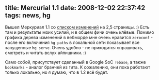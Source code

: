 title: Mercurial 1.1
date: 2008-12-02 22:37:42
tags: news, hg
----


Вышел Меркуриал 1.1 со [списком изменений][1] на 2,5 страницы. :) Есть там и результаты моих усилий, и в общем фичи очень клёвые. Помимо графика дерева изменений в вебморде мне очень нравится `zeroconf` - после его включения `hg paths` в локальной сети показывает все запущенные `hg serve`. Очень удобно - не приходится спрашивать, смотреть и читать вслух айпишники. :)

Само собой, присутствует сделанный в Google SoC `rebase`, а также `bookmarks` - аналог бранчей из гита. К сожалению,  они пока работают только локально, но я думаю, что в 1.2 всё будет.

[1]: http://www.selenic.com/mercurial/wiki/index.cgi/WhatsNew#head-b1d1f9a535adb686d6e0a490e049261313f10d7d
